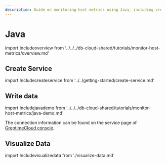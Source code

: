 ```yaml
---
description: Guide on monitoring host metrics using Java, including creating a service, writing data, and visualizing data.
---
```


# Java

import Includeoverview from '../../../db-cloud-shared/tutorials/monitor-host-metrics/overview.md' 

<Includeoverview/>

## Create Service

import Includecreateservice from '../../getting-started/create-service.md' 

<Includecreateservice/>

## Write data

import Includejavademo from '../../../db-cloud-shared/tutorials/monitor-host-metrics/java-demo.md' 

<Includejavademo/>

The connection information can be found on the service page of [GreptimeCloud console](https://console.greptime.cloud/service).

## Visualize Data

import Includevisualizedata from './visualize-data.md' 

<Includevisualizedata/>

